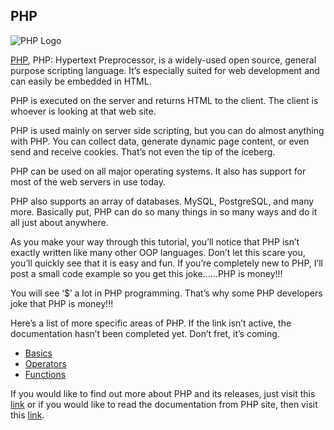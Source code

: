 <h2>PHP</h2>

<img src="http://www.transaxgateway.com/imgs/logos/php.png" alt="PHP Logo">

<a href="http://php.net/">PHP</a>, PHP: Hypertext Preprocessor, is a widely-used open source, general purpose scripting language. It’s especially suited for web development and can easily be embedded in HTML. 

PHP is executed on the server and returns HTML to the client. The client is whoever is looking at that web site. 

PHP is used mainly on server side scripting, but you can do almost anything with PHP. You can collect data, generate dynamic page content, or even send and receive cookies. That’s not even the tip of the iceberg. 

PHP can be used on all major operating systems. It also has support for most of the web servers in use today. 

PHP also supports an array of databases. MySQL, PostgreSQL, and many more. Basically put, PHP can do so many things in so many ways and do it all just about anywhere. 

As you make your way through this tutorial, you’ll notice that PHP isn’t exactly written like many other OOP languages. Don’t let this scare you, you’ll quickly see that it is easy and fun. If you’re completely new to PHP, I’ll post a small code example so you get this joke…...PHP is money!!!

<?php
$text = “Hello World!”;
?>

You will see ‘$’ a lot in PHP programming. That’s why some PHP developers joke that PHP is money!!!

Here’s a list of more specific areas of PHP. If the link isn’t active, the documentation hasn’t been completed yet. Don’t fret, it’s coming.

<ul>
  <li>
    <a href="#">Basics</a>
  </li>
  <li>
    <a href="#">Operators</a>
  </li>
  <li>
    <a href="#">Functions</a>
  </li>
</ul>


If you would like to find out more about PHP and its releases, just visit this <a href="http://php.net/">link</a> or if you would like to read the documentation from PHP site, then visit this <a href="http://php.net/docs.php">link</a>.
